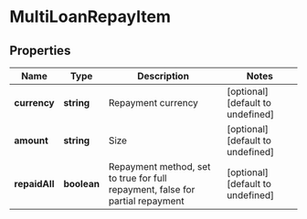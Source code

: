 # MultiLoanRepayItem

## Properties

Name | Type | Description | Notes
------------ | ------------- | ------------- | -------------
**currency** | **string** | Repayment currency | [optional] [default to undefined]
**amount** | **string** | Size | [optional] [default to undefined]
**repaidAll** | **boolean** | Repayment method, set to true for full repayment, false for partial repayment | [optional] [default to undefined]

